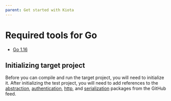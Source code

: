 ```yaml
---
parent: Get started with Kiota
---
```


# Required tools for Go

- [Go 1.16](https://golang.org/dl/)

## Initializing target project

Before you can compile and run the target project, you will need to initialize it. After initializing the test project, you will need to add references to the [abstraction](https://github.com/microsoft/kiota/tree/main/abstractions/go/), [authentication](https://github.com/microsoft/kiota/tree/main/authentication/go/azure), [http](https://github.com/microsoft/kiota/tree/main/http/go/http/), and [serialization](https://github.com/microsoft/kiota/tree/main/serialization/go/json/) packages from the GitHub feed.
